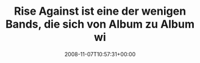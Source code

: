 ---
retweeted: false
source: <a href="http://twitter.com" rel="nofollow">Twitter Web Client</a>
entities:
  hashtags:
  - text: fußwipp
    indices:
    - '88'
    - '96'
  symbols: []
  user_mentions: []
  urls: []
display_text_range:
- '0'
- '96'
favorite_count: '0'
id_str: '994726333'
truncated: false
retweet_count: '0'
id: '994726333'
created_at: Fri Nov 07 10:57:31 +0000 2008
favorited: false
full_text: 'Rise Against ist eine der wenigen Bands, die sich von Album zu Album wirklich
  steigern. #fußwipp'
lang: de
tags:
- fußwipp
- pesos/twitter
date: '2008-11-07T10:57:31+00:00'
src: https://twitter.com/bascht/status/994726333
original_url: https://twitter.com/bascht/status/994726333
type: twitter_tweet
text: 'Rise Against ist eine der wenigen Bands, die sich von Album zu Album wirklich
  steigern. #fußwipp'
title: Rise Against ist eine der wenigen Bands, die sich von Album zu Album wi

---